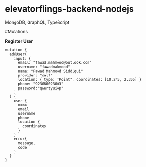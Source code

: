 # elevatorflings-backend-nodejs
 MongoDB, GraphQL, TypeScript



#Mutations

**Register User**

```
mutation {
  addUser(
    input: {
      email: "fawad.mahmood@outlook.com"
      username: "fawadmahmood"
      name: "Fawad Mahmood Siddiqui"
      provider: "self"
      location: { type: "Point", coordinates: [10.245, 2.366] }
      phone: "923060023003"
      password:"qwertyuiop"
    }
  ) {
    user {
      name
      email
      username
      phone
      location {
        coordinates
      }
    }
    error{
      message,
      code
    }
  }
}
```

